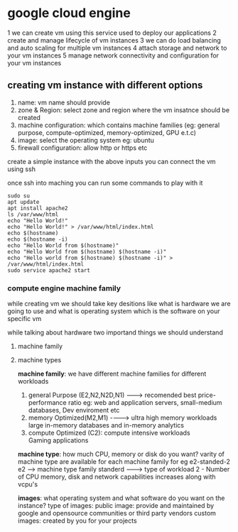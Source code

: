 # google cloud engine 
   1 we can create vm using this service used to deploy our applications
   2 create and manage lifecycle of vm instances
   3 we can do load balancing and auto scaling for multiple vm instances 
   4 attach storage and network to your vm instances
   5 manage network connectivity and configuration for your vm instances

## creating vm instance with different options

1) name: vm name should provide
2) zone & Region: select zone and region where the vm insatnce should be created
3) machine configuration: which contains machine families (eg: general purpose, compute-optimized, memory-optimized, GPU e.t.c)
4) image: select the operating system eg: ubuntu
5) firewall configuration: allow http or https etc

create a simple instance with the above inputs you can connect the vm using ssh

once ssh into maching you can run some commands to play with it

``` commands to step up http server on a VM
sudo su  
apt update 
apt install apache2
ls /var/www/html
echo "Hello World!"
echo "Hello World!" > /var/www/html/index.html
echo $(hostname)
echo $(hostname -i)
echo "Hello World from $(hostname)"
echo "Hello World from $(hostname) $(hostname -i)"
echo "Hello world from $(hostname) $(hostname -i)" > /var/www/html/index.html
sudo service apache2 start

```



### compute engine machine family
   while creating vm we should take key desitions like what is hardware we are going to use and what is operating system which is the software on your specific vm

   while talking about hardware two importand things we should understand
   1) machine family
   2) machine types

      **machine family**: we have different machine families for different workloads 
         1) general Purpose (E2,N2,N2D,N1)  ---> recomended best price-performance ratio
               eg: web and application servers, small-medium databases, Dev enviroment etc
         2) memory Optimized(M2,M1) ----> ultra high memory workloads      
               large in-memory databases and in-memory analytics
         3) compute Optimized (C2): compute intensive workloads   
               Gaming applications   

      **machine type**: how much CPU, memory or disk do you want?
         varity of machine type are available for each machine family
         for eg e2-standed-2 
                  e2 --> machine type family
                  standerd ---> type of workload
                  2 - Number of CPU
         memory, disk and network capabilities increases along with vcpu's     
         
      **images**: what operating system and what software do you want on the instance?
         type of images:
            public image: provide and maintained by google and opensource communities or third party vendors
            custom images: created by you  for your projects

